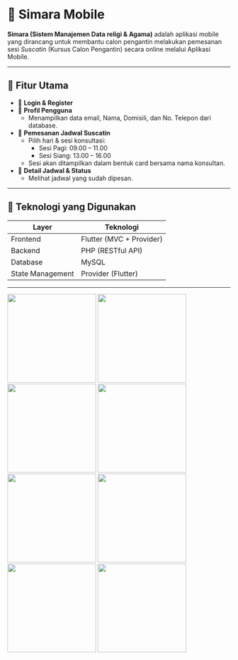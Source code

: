 # 📱 Simara Mobile

**Simara (Sistem Manajemen Data religi & Agama)** adalah aplikasi mobile yang dirancang untuk membantu calon pengantin melakukan pemesanan sesi *Suscatin* (Kursus Calon Pengantin) secara online melalui Aplikasi Mobile.

---

## 🚀 Fitur Utama

- 🔐 **Login & Register**
- 👤 **Profil Pengguna**
  - Menampilkan data email, Nama, Domisili, dan No. Telepon dari database.
- 📅 **Pemesanan Jadwal Suscatin**
  - Pilih hari & sesi konsultasi:
    - Sesi Pagi: 09.00 – 11.00
    - Sesi Siang: 13.00 – 16.00
  - Sesi akan ditampilkan dalam bentuk card bersama nama konsultan.
- 📃 **Detail Jadwal & Status**
  - Melihat jadwal yang sudah dipesan.

---

## 🧰 Teknologi yang Digunakan

| Layer             | Teknologi                    |
|-------------------|------------------------------|
| Frontend          | Flutter (MVC + Provider)     |
| Backend           | PHP (RESTful API)            |
| Database          | MySQL                        |
| State Management  | Provider (Flutter)           |

---


<p float="left">
  <img src="https://github.com/user-attachments/assets/23acc46f-ad09-4524-a070-ee995296d217" width="200"/>
  <img src="https://github.com/user-attachments/assets/52d32ec9-148a-4c7a-a0f6-1a7933be78a0" width="200"/>
  <img src="https://github.com/user-attachments/assets/9ada2224-a1da-43f0-8f72-0c776214e52c" width="200"/>
  <img src="https://github.com/user-attachments/assets/c87f88f2-aa7c-468d-8b94-24f9a6156186" width="200"/>
   <img src="https://github.com/user-attachments/assets/0b579e97-207e-4266-a2ee-814bf52002ab" width="200"/>
  <img src="https://github.com/user-attachments/assets/74c786e6-338a-4b0d-b3cc-819e99687eab" width="200"/>
   <img src="https://github.com/user-attachments/assets/e8377c82-5f67-45a1-84d8-7dd0d33ee15c" width="200"/>
  <img src="https://github.com/user-attachments/assets/0f997b60-d627-4610-97bb-6a4f8a98e62c" width="200"/>
</p>
